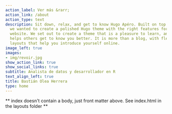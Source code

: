```yaml
---
action_label: Ver más &rarr;
action_link: /about
action_type: text
description: Sit down, relax, and get to know Hugo Apéro. Built on top of Blogophonic,
  we wanted to create a polished Hugo theme with the right features for a true personal
  website. We set out to create a theme that is a pleasure to learn, and one that
  helps others get to know you better. It is more than a blog, with flexible custom
  layouts that help you introduce yourself online.
image_left: true
images:
- img/revoir.jpg
show_action_link: true
show_social_links: true
subtitle: Analista de datos y desarrollador en R
text_align_left: true
title: Bastián Olea Herrera
type: home
---
```


** index doesn't contain a body, just front matter above.
See index.html in the layouts folder **
